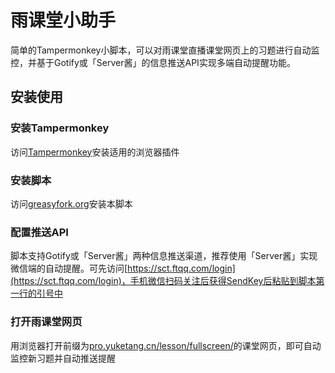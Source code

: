 # 雨课堂小助手
简单的Tampermonkey小脚本，可以对雨课堂直播课堂网页上的习题进行自动监控，并基于Gotify或「Server酱」的信息推送API实现多端自动提醒功能。

## 安装使用

### 安装Tampermonkey

访问[Tampermonkey](https://www.tampermonkey.net/)安装适用的浏览器插件

### 安装脚本

访问[greasyfork.org](https://greasyfork.org/zh-CN/scripts/434581-雨课堂小助手)安装本脚本

### 配置推送API

脚本支持Gotify或「Server酱」两种信息推送渠道，推荐使用「Server酱」实现微信端的自动提醒。可先访问[https://sct.ftqq.com/login](https://sct.ftqq.com/login)，手机微信扫码关注后获得SendKey后粘贴到脚本第一行的引号中

### 打开雨课堂网页

用浏览器打开前缀为[pro.yuketang.cn/lesson/fullscreen/](pro.yuketang.cn/lesson/fullscreen/)的课堂网页，即可自动监控新习题并自动推送提醒
